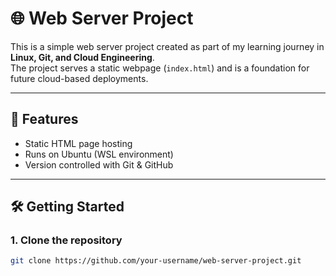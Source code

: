 # 🌐 Web Server Project

This is a simple web server project created as part of my learning journey in **Linux, Git, and Cloud Engineering**.  
The project serves a static webpage (`index.html`) and is a foundation for future cloud-based deployments.

---

## 🚀 Features
- Static HTML page hosting
- Runs on Ubuntu (WSL environment)
- Version controlled with Git & GitHub

---

## 🛠️ Getting Started

### 1. Clone the repository
```bash
git clone https://github.com/your-username/web-server-project.git

